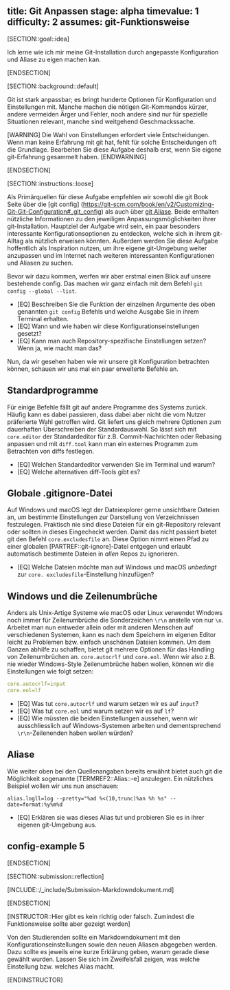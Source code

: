 title: Git Anpassen
stage: alpha
timevalue: 1
difficulty: 2
assumes: git-Funktionsweise
---

[SECTION::goal::idea]

Ich lerne wie ich mir meine Git-Installation durch angepasste Konfiguration und Aliase zu eigen 
machen kan.

[ENDSECTION]

[SECTION::background::default]

Git ist stark anpassbar; es bringt hunderte Optionen für Konfiguration und Einstellungen mit.
Manche machen die nötigen Git-Kommandos kürzer, andere vermeiden Ärger und Fehler,
noch andere sind nur für spezielle Situationen relevant,
manche sind weitgehend Geschmackssache.

[WARNING]
Die Wahl von Einstellungen erfordert viele Entscheidungen.
Wenn man keine Erfahrung mit git hat, fehlt für solche Entscheidungen oft die Grundlage.
Bearbeiten Sie diese Aufgabe deshalb erst, wenn Sie eigene git-Erfahrung gesammelt haben.
[ENDWARNING]

[ENDSECTION]

[SECTION::instructions::loose]

Als Primärquellen für diese Aufgabe empfehlen wir sowohl die git Book Seite über die [git config]
(https://git-scm.com/book/en/v2/Customizing-Git-Git-Configuration#_git_config) als auch über 
[git Aliase](https://git-scm.com/book/en/v2/Git-Basics-Git-Aliases). Beide enthalten nützliche 
Informationen zu den jeweiligen Anpassungsmöglichkeiten ihrer git-Installation. 
Hauptziel der Aufgabe wird sein, ein paar besonders interessante Konfigurationsoptionen zu 
entdecken, welche sich in ihrem git-Alltag als nützlich erweisen könnten. Außerdem werden Sie 
diese Aufgabe hoffentlich als Inspiration nutzen, um ihre eigene git-Umgebung weiter anzupassen 
und im Internet nach weiteren interessanten Konfigurationen und Aliasen zu suchen.

Bevor wir dazu kommen, werfen wir aber erstmal einen Blick auf unsere bestehende config. Das 
machen wir ganz einfach mit dem Befehl `git config --global --list`.

- [EQ] Beschreiben Sie die Funktion der einzelnen Argumente des oben genannten `git config` Befehls 
und welche Ausgabe Sie in ihrem Terminal erhalten. 
- [EQ] Wann und wie haben wir diese Konfigurationseinstellungen gesetzt?
- [EQ] Kann man auch Repository-spezifische Einstellungen setzen? Wenn ja, wie macht man das?

Nun, da wir gesehen haben wie wir unsere git Konfiguration betrachten können, schauen wir uns 
mal ein paar erweiterte Befehle an. 


## Standardprogramme

Für einige Befehle fällt git auf andere Programme des Systems zurück. Häufig kann es dabei 
passieren, dass dabei aber nicht die vom Nutzer präferierte Wahl getroffen wird. Git liefert uns 
gleich mehrere Optionen zum dauerhaften Überschreiben der Standardauswahl. So lässt sich mit 
`core.editor` der Standardeditor für z.B. Commit-Nachrichten oder Rebasing anpassen und mit 
`diff.tool` kann man ein externes Programm zum Betrachten von diffs festlegen.

- [EQ] Welchen Standardeditor verwenden Sie im Terminal und warum?
- [EQ] Welche alternativen diff-Tools gibt es?

## Globale .gitignore-Datei

Auf Windows und macOS legt der Dateiexplorer gerne unsichtbare Dateien an, um bestimmte 
Einstellungen zur Darstellung von Verzeichnissen festzulegen. Praktisch nie sind diese Dateien 
für ein git-Repository relevant oder sollten in dieses Eingecheckt werden.
Damit das nicht passiert bietet git den Befehl `core.excludesfile` an. Diese Option nimmt einen 
Pfad zu einer globalen [PARTREF::git-ignore]-Datei entgegen und erlaubt automatisch bestimmte 
Dateien in *allen* Repos zu ignorieren. 

- [EQ] Welche Dateien möchte man auf Windows und macOS *unbedingt* zur `core.
excludesfile`-Einstellung hinzufügen?

## Windows und die Zeilenumbrüche

Anders als Unix-Artige Systeme wie macOS oder Linux verwendet Windows noch 
immer für Zeilenumbrüche die Sonderzeichen `\r\n` anstelle von nur `\n`. Arbeitet man nun 
entweder allein oder mit anderen Menschen auf verschiedenen Systemen, kann es nach dem Speichern 
im eigenen Editor leicht zu Problemen bzw. einfach unschönen Dateien kommen. Um dem Ganzen 
abhilfe zu schaffen, bietet git mehrere Optionen für das Handling von Zeilenumbrüchen an.
`core.autocrlf` und `core.eol`. Wenn wir also z.B. nie wieder Windows-Style Zeilenumbrüche haben 
wollen, können wir die Einstellungen wie folgt setzen:

```yaml
core.autocrlf=input
core.eol=lf
```

- [EQ] Was tut `core.autocrlf` und warum setzen wir es auf `input`?
- [EQ] Was tut `core.eol` und warum setzen wir es auf `lf`?
- [EQ] Wie müssten die beiden Einstellungen aussehen, wenn wir ausschliesslich auf Windows-Systemen 
arbeiten und dementsprechend `\r\n`-Zeilenenden haben wollen würden?

## Aliase

Wie weiter oben bei den Quellenangaben bereits erwähnt bietet auch git die Möglichkeit 
sogenannte [TERMREF2::Alias::-e] anzulegen.
Ein nützliches Beispiel wollen wir uns nun anschauen:

`alias.logll=log --pretty="%ad %<(10,trunc)%an %h %s" --date=format:%y%m%d`

- [EQ] Erklären sie was dieses Alias tut und probieren Sie es in ihrer eigenen git-Umgebung aus.

## config-example 5



[ENDSECTION]

[SECTION::submission::reflection]

[INCLUDE::/_include/Submission-Markdowndokument.md]

[ENDSECTION]

[INSTRUCTOR::Hier gibt es kein richtig oder falsch. Zumindest die Funktionsweise sollte aber 
gezeigt werden]

Von den Studierenden sollte ein Markdowndokument mit den Konfigurationseinstellungen sowie den 
neuen Aliasen abgegeben werden. Dazu sollte es jeweils eine kurze Erklärung geben, warum gerade 
diese gewählt wurden. Lassen Sie sich im Zweifelsfall zeigen, was welche Einstellung bzw. 
welches Alias macht. 

[ENDINSTRUCTOR]